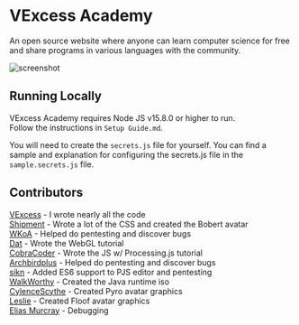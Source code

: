 # VExcess Academy
An open source website where anyone can learn computer science for free and share programs in various languages with the community.

![screenshot](https://raw.githubusercontent.com/vexcess-academy/vxsacademy/refs/heads/main/screenshot.jpg)

## Running Locally
VExcess Academy requires Node JS v15.8.0 or higher to run.  
Follow the instructions in `Setup Guide.md`.  

You will need to create the `secrets.js` file for yourself. You can find a sample and explanation for configuring the secrets.js file in the `sample.secrets.js` file.

## Contributors
[VExcess](https://github.com/vExcess) - I wrote nearly all the code  
[Shipment](https://github.com/Shipment22) - Wrote a lot of the CSS and created the Bobert avatar  
[WKoA](https://github.com/Reginald-Gillespie) - Helped do pentesting and discover bugs  
[Dat](https://github.com/Dddatt) - Wrote the WebGL tutorial  
[CobraCoder](https://github.com/yu0bab) - Wrote the JS w/ Processing.js tutorial  
[Archbirdplus](https://github.com/archbirdplus) - Helped do pentesting and discover bugs  
[sikn](https://github.com/L1quidH2O) - Added ES6 support to PJS editor and pentesting  
[WalkWorthy](https://github.com/RandomLegoBrick) - Created the Java runtime iso  
[CylenceScythe](https://www.khanacademy.org/profile/SharleyBoo) - Created Pyro avatar graphics  
[Leslie](https://www.khanacademy.org/profile/ForeverFrostine) - Created Floof avatar graphics  
[Elias Murcray](https://github.com/eliasmurcray) - Debugging  